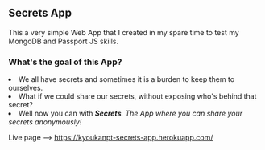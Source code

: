 <h2>Secrets App</h2>

<p>This a very simple Web App that I created in my spare time to test my MongoDB and Passport JS skills.</p>

<h3>What's the goal of this App?</h3>
<li>We all have secrets and sometimes it is a burden to keep them to ourselves.</li>
<li>What if we could share our secrets, without exposing who's behind that secret?</li>
<li>Well now you can with <strong><em>Secrets</strong>. The App where you can share your secrets anonymously!</em></li> 

Live page --> https://kyoukanpt-secrets-app.herokuapp.com/
